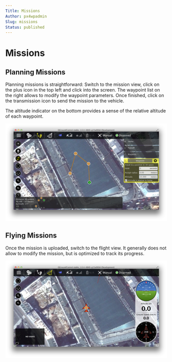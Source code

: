 ```yaml
---
Title: Missions
Author: px4wpadmin
Slug: missions
Status: published
---
```


# Missions

## Planning Missions

Planning missions is straightforward: Switch to the mission view, click
on the plus icon in the top left and click into the screen. The waypoint
list on the right allows to modify the waypoint parameters. Once
finished, click on the transmission icon to send the mission to the
vehicle.

The altitude indicator on the bottom provides a sense of the relative
altitude of each waypoint.

![planning-mission](../../images/planning_mission.png)

## Flying Missions

Once the mission is uploaded, switch to the flight view. It generally
does not allow to modify the mission, but is optimized to track its
progress.

![flying-mission](../../images/flying_mission.png)

